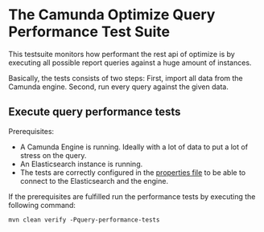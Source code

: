 # The Camunda Optimize Query Performance Test Suite

This testsuite monitors how performant the rest api of optimize is 
by executing all possible report queries against a huge amount of instances.

Basically, the tests consists of two steps: First, import all data from
the Camunda engine. Second, run every query against the given data. 

## Execute query performance tests

Prerequisites:
* A Camunda Engine is running. Ideally with a lot of data to put
a lot of stress on the query.
* An Elasticsearch instance is running.
* The tests are correctly configured in the [properties file](./src/test/resources/query-performance.properties)
to be able to connect to the Elasticsearch and the engine.

If the prerequisites are fulfilled run the performance tests 
by executing the following command:

```
mvn clean verify -Pquery-performance-tests
```
